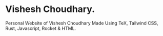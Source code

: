 # Vishesh Choudhary.
Personal Website of Vishesh Choudhary Made Using TeX, Tailwind CSS, Rust, Javascript, Rocket & HTML.

